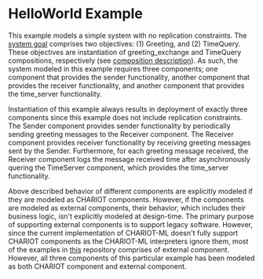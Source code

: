 # HelloWorld Example

This example models a simple system with no replication constraints. The [system goal](src/edu/vanderbilt/isis/chariot/helloworld/System.ch) comprises two objectives: (1) Greeting, and (2) TimeQuery. These objectives are instantiation of greeting_exchange and TimeQuery compositions, respectively (see [composition description](src/edu/vanderbilt/isis/chariot/helloworld/Functionality.ch)). As such, the system modeled in this example requires three components; one component that provides the sender functionality, another component that provides the receiver functionality, and another component that provides the time_server functionality.

Instantiation of this example always results in deployment of exactly three components since this example does not include replication constraints. The Sender component provides sender functionality by periodically sending greeting messages to the Receiver component. The Receiver component provides receiver functionality by receiving greeting messages sent by the Sender. Furthermore, for each greeting message received, the Receiver component logs the message received time after asynchronously quering the TimeServer component, which provides the time_server functionality.

Above described behavior of different components are explicitly modeled if they are modeled as CHARIOT components. However, if the components are modeled as external components, their behavior, which includes their business logic, isn't explicitly modeled at design-time. The primary purpose of supporting external components is to support legacy software. However, since the current implementation of CHARIOT-ML doesn't fully support CHARIOT components as the CHARIOT-ML interpreters ignore them, most of the examples in [this](https://github.com/visor-vu/chariot-examples) repository comprises of external component. However, all three components of this particular example has been modeled as both CHARIOT component and external component.
